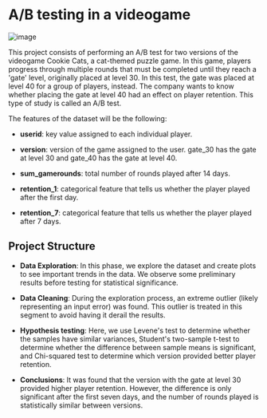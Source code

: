 
# **A/B testing in a videogame**

![image](https://github.com/Daniel-De-la-Cruz-Vill/A-B-testing-in-a-videogame/assets/157164355/c877ba19-e63b-4772-8d18-02d6cfbaea58)


This project consists of performing an A/B test for two versions of the videogame Cookie Cats, a cat-themed puzzle game. In this game, players progress through multiple rounds that must be completed until they reach a 'gate' level, originally placed at level 30. In this test, the gate was placed at level 40 for a group of players, instead. The company wants to know whether placing the gate at level 40 had an effect on player retention. This type of study is called an A/B test.

The features of the dataset will be the following:

* **userid**: key value assigned to each individual player.

* **version**: version of the game assigned to the user. gate_30 has the gate at level 30 and gate_40 has the gate at level 40.

* **sum_gamerounds**: total number of rounds played after 14 days.

* **retention_1**: categorical feature that tells us whether the player played after the first day.

* **retention_7**: categorical feature that tells us whether the player played after 7 days.


## **Project Structure**

* **Data Exploration**: In this phase, we explore the dataset and create plots to see important trends in the data. We observe some preliminary results before testing for statistical significance.

* **Data Cleaning**: During the exploration process, an extreme outlier (likely representing an input error) was found. This outlier is treated in this segment to avoid having it derail the results.

* **Hypothesis testing**: Here, we use Levene's test to determine whether the samples have similar variances, Student's two-sample t-test to determine whether the difference between sample means is significant, and Chi-squared test to determine which version provided better player retention.

* **Conclusions**: It was found that the version with the gate at level 30 provided higher player retention. However, the difference is only significant after the first seven days, and the number of rounds played is statistically similar between versions.
